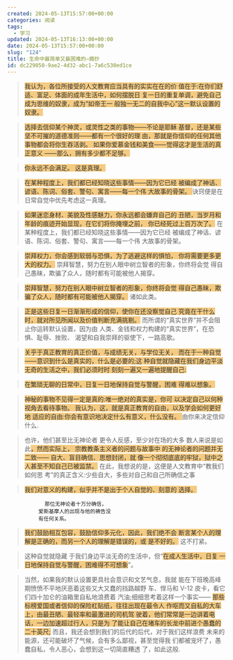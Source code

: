 ```yaml
---
created: 2024-05-13T15:57:00+00:00
categories: 阅读
tags:
  - 学习
updated: 2024-05-13T16:13:00+00:00
date: 2024-05-13T15:57:00+00:00
slug: "124"
title: 生命中最简单又最困难的—摘抄
id: dc229050-9ae2-4d32-abc1-7a6c530ed1ce
---
```


> <span style="color: #333333;background-color:#F5CB81;">我认为，各位所接受的人文教育应当具有的实实在在的价 值在于:在你们舒适、富足、体面的成年生活中，如何摆脱日 复一日的重复单调，避免自己成为思维的奴隶，成为“如帝王一 般独一无二的自我中心”这一默认设置的奴隶。</span>

> <span style="color: #333333;background-color:#F5CB81;">选择去信仰某个神灵，或灵性之类的事物——不论是耶稣 基督，还是某些坚不可摧的道德准则——都有一个很好的理 由，那就是你信仰的任何其他事物都会将你生吞活剥。
> 如果你爱慕金钱和美食——觉得这才是生活的真正意义 ——那么，拥有多少都不足够。</span>

> <span style="color: #333333;background-color:#F5CB81;">你永远不会满足。
> 这是真理。</span>

> <span style="color: #333333;background-color:#F5CB81;">在某种程度上，我们都已经知晓这些事情——因为它已经 被编成了神话、谚语、陈词、俗套、警句、寓言——每一个伟 大故事的骨架。
> </span>
> 诀窍便是在日常自觉中优先考虑这一真理。

> <span style="color: #333333;background-color:#F5CB81;">如果迷恋身材、美貌及性感魅力，你永远都会嫌弃自己的 丑陋，当岁月和年龄的痕迹开始显现，在它们将你掩埋之前， 你已经死过上百万次了。</span>
> 在某种程度上，我们都已经知晓这些事情——因为它已经 被编成了神话、谚语、陈词、俗套、警句、寓言——每一个伟 大故事的骨架。

> <span style="color: #333333;background-color:#F5CB81;">崇拜权力，你会感到软弱与恐惧，为了逃避这样的惧怕， 你将需要更多更大的权力。</span>
> 崇拜智慧，努力在别人眼中树立智者的形象，你终将会觉 得自己愚昧，欺骗了众人，随时都有可能被他人揭穿。

> <span style="color: #333333;background-color:#F5CB81;">崇拜智慧，努力在别人眼中树立智者的形象，你终将会觉 得自己愚昧，欺骗了众人，随时都有可能被他人揭穿。</span>
> 诸如此类。

> <span style="color: #333333;background-color:#F5CB81;">正是这些日复一日渐渐形成的信仰，使你在还没察觉自己 究竟在干什么时，就对所见所闻以及价值判断充满挑剔。</span>
> 而所谓的“真实世界”并不会阻止你运转默认设置，因为由 人类、金钱和权力构建的“真实世界”，在恐惧、耻辱、挫败、 渴望和自我崇拜的驱使下，一路高歌。

> <span style="color: #333333;background-color:#F5CB81;">
> 关乎于真正教育的真正价值，与成绩无关，与学位无关， 而在于一种自觉——意识到什么是真实的，什么是必要的;这 种自觉就隐藏在我们身边平淡无奇的生活之中，我们必须时时 刻刻一遍又一遍地提醒自己:</span>

> <span style="color: #333333;background-color:#F5CB81;">在繁琐无聊的日常中，日复一日地保持自觉与警醒，困难 得难以想象。</span>

> <span style="color: #333333;background-color:#F5CB81;">神秘的事物不见得一定是真的:唯一绝对的真实是，你可 以决定自己以何种视角去看待事物。
> 我认为，这，就是真正教育的自由，以及学会如何更好地 适应的自由:你会有意识地决定什么有意义，什么没有。
> </span>
> 由你来决定信仰什么.

> 也许，他们甚至比无神论者 更令人反感，至少对在场的大多 数人来说是如此<span style="color: #333333;background-color:#F5CB81;">，然而实际上， 宗教教条主义者的问题与故事中 的无神论者的问题并无二致—— 自大、盲目确信、思想封闭，就 像一个彻彻底底的牢狱，狱中之 人甚至不知自己已被监禁。</span>
> 在此，我想说的是，这便是人文教育中“教我们如何思 考”的真正含义:少些自大，多些对自己和自己所确信之事

> <span style="color: #333333;background-color:#F5CB81;">我们对意义的构建，似乎并不是出于个人自觉的、刻意的 选择。</span>

                那位无神论者十万分确信，
              爱斯基摩人的出现与他的祷告没
              有任何关系。

> <span style="color: #333333;background-color:#F5CB81;">我们鼓励相互包容，鼓励信仰多元化，因此，我们绝不会 断言某个人的理解是正确的，而另一个人的理解是错误的，或 是不好的。</span>
> 这不打紧。

> 这种自觉就隐藏 于我们身边平淡无奇的生活中，但“<span style="color: #333333;background-color:#F5CB81;">在成人生活中，日复 一日地保持自觉与警醒，困难得不可想象</span>”。

> 当然，如果我的默认设置更具社会意识和文艺气息，我就 能在下班晚高峰期愤愤不平地厌恶着这些又大又蠢的挡路越野 车、悍马和 V-12 皮卡，看它们四十加仑的油箱里自私地浪费着 汽油;细细思考着这样一个事实——
> <span style="color: #333333;background-color:#F5CB81;">那些标榜爱国或者信仰的保险杠贴纸，往往出现在最令人 作呕而又自私的大车上，由最丑陋、最轻率和最激进的司机驾 驶着，他们常常是一边讲着电话，一边加速超过行人，只是为 了能让自己在堵车的长龙中前进个愚蠢的二十英尺;</span>
> 而且，我还会想到我们的后代的后代，对于我们这样浪费 未来的能源，还可能破坏了气候，会有多么鄙视，甚至觉得我 们都被宠坏了，愚蠢自私，令人恶心，会想到这一切简直糟透 了，如此这般.
